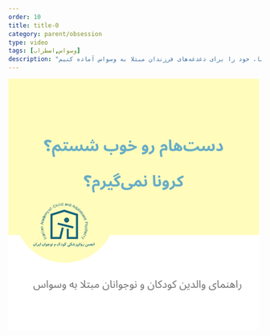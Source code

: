 ```yaml
---
order: 10
title: title-0
category: parent/obsession
type: video
tags: [وسواس,اضطراب]
description: "در شرایط همه گیری کرونا، خود را برای دغدغه‌های فرزندان مبتلا به وسواس آماده کنیم"
---
```


[![](../../static/images/obsession-corona-cover.png)](../../static/videos/obsession-corona.mp4)
